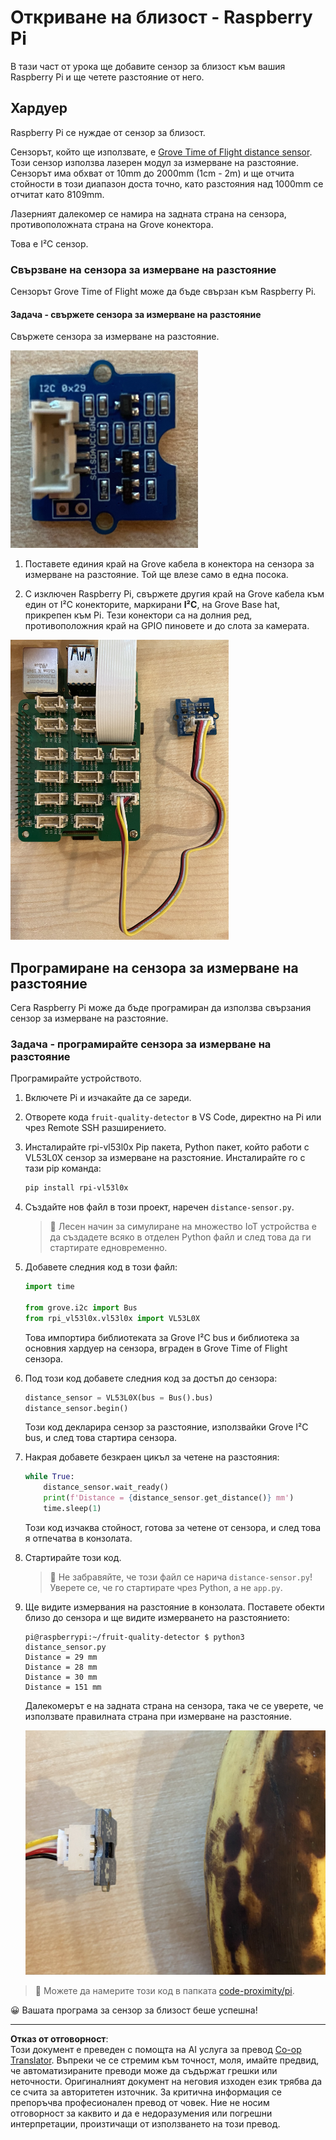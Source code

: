 <!--
CO_OP_TRANSLATOR_METADATA:
{
  "original_hash": "6145a1d791731c8a9d0afd0a1bae5108",
  "translation_date": "2025-08-28T08:26:39+00:00",
  "source_file": "4-manufacturing/lessons/4-trigger-fruit-detector/pi-proximity.md",
  "language_code": "bg"
}
-->
# Откриване на близост - Raspberry Pi

В тази част от урока ще добавите сензор за близост към вашия Raspberry Pi и ще четете разстояние от него.

## Хардуер

Raspberry Pi се нуждае от сензор за близост.

Сензорът, който ще използвате, е [Grove Time of Flight distance sensor](https://www.seeedstudio.com/Grove-Time-of-Flight-Distance-Sensor-VL53L0X.html). Този сензор използва лазерен модул за измерване на разстояние. Сензорът има обхват от 10mm до 2000mm (1cm - 2m) и ще отчита стойности в този диапазон доста точно, като разстояния над 1000mm се отчитат като 8109mm.

Лазерният далекомер се намира на задната страна на сензора, противоположната страна на Grove конектора.

Това е I²C сензор.

### Свързване на сензора за измерване на разстояние

Сензорът Grove Time of Flight може да бъде свързан към Raspberry Pi.

#### Задача - свържете сензора за измерване на разстояние

Свържете сензора за измерване на разстояние.

![Сензор Grove Time of Flight](../../../../../translated_images/grove-time-of-flight-sensor.d82ff2165bfded9f485de54d8d07195a6270a602696825fca19f629ddfe94e86.bg.png)

1. Поставете единия край на Grove кабела в конектора на сензора за измерване на разстояние. Той ще влезе само в една посока.

1. С изключен Raspberry Pi, свържете другия край на Grove кабела към един от I²C конекторите, маркирани **I²C**, на Grove Base hat, прикрепен към Pi. Тези конектори са на долния ред, противоположния край на GPIO пиновете и до слота за камерата.

![Сензор Grove Time of Flight, свързан към I²C конектор](../../../../../translated_images/pi-time-of-flight-sensor.58c8dc04eb3bfb57a7c3019f031433ef4d798d4d7603d565afbf6f3802840dba.bg.png)

## Програмиране на сензора за измерване на разстояние

Сега Raspberry Pi може да бъде програмиран да използва свързания сензор за измерване на разстояние.

### Задача - програмирайте сензора за измерване на разстояние

Програмирайте устройството.

1. Включете Pi и изчакайте да се зареди.

1. Отворете кода `fruit-quality-detector` в VS Code, директно на Pi или чрез Remote SSH разширението.

1. Инсталирайте rpi-vl53l0x Pip пакета, Python пакет, който работи с VL53L0X сензор за измерване на разстояние. Инсталирайте го с тази pip команда:

    ```sh
    pip install rpi-vl53l0x
    ```

1. Създайте нов файл в този проект, наречен `distance-sensor.py`.

    > 💁 Лесен начин за симулиране на множество IoT устройства е да създадете всяко в отделен Python файл и след това да ги стартирате едновременно.

1. Добавете следния код в този файл:

    ```python
    import time
    
    from grove.i2c import Bus
    from rpi_vl53l0x.vl53l0x import VL53L0X
    ```

    Това импортира библиотеката за Grove I²C bus и библиотека за основния хардуер на сензора, вграден в Grove Time of Flight сензора.

1. Под този код добавете следния код за достъп до сензора:

    ```python
    distance_sensor = VL53L0X(bus = Bus().bus)
    distance_sensor.begin()    
    ```

    Този код декларира сензор за разстояние, използвайки Grove I²C bus, и след това стартира сензора.

1. Накрая добавете безкраен цикъл за четене на разстояния:

    ```python
    while True:
        distance_sensor.wait_ready()
        print(f'Distance = {distance_sensor.get_distance()} mm')
        time.sleep(1)
    ```

    Този код изчаква стойност, готова за четене от сензора, и след това я отпечатва в конзолата.

1. Стартирайте този код.

    > 💁 Не забравяйте, че този файл се нарича `distance-sensor.py`! Уверете се, че го стартирате чрез Python, а не `app.py`.

1. Ще видите измервания на разстояние в конзолата. Поставете обекти близо до сензора и ще видите измерването на разстоянието:

    ```output
    pi@raspberrypi:~/fruit-quality-detector $ python3 distance_sensor.py 
    Distance = 29 mm
    Distance = 28 mm
    Distance = 30 mm
    Distance = 151 mm
    ```

    Далекомерът е на задната страна на сензора, така че се уверете, че използвате правилната страна при измерване на разстояние.

    ![Далекомерът на задната страна на сензора за измерване на разстояние, насочен към банан](../../../../../translated_images/time-of-flight-banana.079921ad8b1496e4525dc26b4cdc71a076407aba3e72ba113ba2e38febae92c5.bg.png)

> 💁 Можете да намерите този код в папката [code-proximity/pi](../../../../../4-manufacturing/lessons/4-trigger-fruit-detector/code-proximity/pi).

😀 Вашата програма за сензор за близост беше успешна!

---

**Отказ от отговорност**:  
Този документ е преведен с помощта на AI услуга за превод [Co-op Translator](https://github.com/Azure/co-op-translator). Въпреки че се стремим към точност, моля, имайте предвид, че автоматизираните преводи може да съдържат грешки или неточности. Оригиналният документ на неговия изходен език трябва да се счита за авторитетен източник. За критична информация се препоръчва професионален превод от човек. Ние не носим отговорност за каквито и да е недоразумения или погрешни интерпретации, произтичащи от използването на този превод.